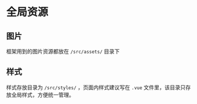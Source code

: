 # 全局资源

## 图片
框架用到的图片资源都放在 `/src/assets/` 目录下

## 样式

样式存放目录为 `/src/styles/` ，页面内样式建议写在 `.vue` 文件里，该目录只存放全局样式，方便统一管理。

